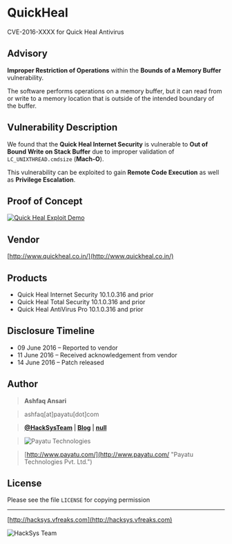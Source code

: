 QuickHeal
=========
CVE-2016-XXXX for Quick Heal Antivirus


Advisory
--------
**Improper Restriction of Operations** within the **Bounds of a Memory Buffer** vulnerability.

The software performs operations on a memory buffer, but it can read from or write to a memory location that is outside of the intended boundary of the buffer.


Vulnerability Description
-------------------------
We found that the **Quick Heal Internet Security** is vulnerable to **Out of Bound Write on Stack Buffer** due to improper validation of `LC_UNIXTHREAD.cmdsize` (**Mach-O**).

This vulnerability can be exploited to gain **Remote Code Execution** as well as **Privilege Escalation**.


Proof of Concept
----------------
[![Quick Heal Exploit Demo](https://img.youtube.com/vi/h9LOsv4XE00/0.jpg)](https://www.youtube.com/watch?v=h9LOsv4XE00)


Vendor
------
[http://www.quickheal.co.in/](http://www.quickheal.co.in/)


Products
--------
 * Quick Heal Internet Security 10.1.0.316 and prior
 * Quick Heal Total Security 10.1.0.316 and prior
 * Quick Heal AntiVirus Pro 10.1.0.316 and prior


Disclosure Timeline
-------------------
 * 09 June 2016 – Reported to vendor
 * 11 June 2016 – Received acknowledgement from vendor
 * 14 June 2016 – Patch released


Author
------
> **Ashfaq Ansari**

> ashfaq[at]payatu[dot]com

> **[@HackSysTeam](https://twitter.com/HackSysTeam) | [Blog](http://hacksys.vfreaks.com/ "HackSys Team") | [null](http://null.co.in/profile/411-ashfaq-ansari)**

> ![Payatu Technologies](http://www.payatu.com/wp-content/uploads/2015/04/Payatu_Logo.png "Payatu Technologies Pvt. Ltd.")

> [http://www.payatu.com/](http://www.payatu.com/ "Payatu Technologies Pvt. Ltd.")


License
-------
Please see the file `LICENSE` for copying permission


------------------------------------------------------------------------
[http://hacksys.vfreaks.com](http://hacksys.vfreaks.com)

![HackSys Team](http://hacksys.vfreaks.com/wp-content/themes/Polished/images/logo.png)
